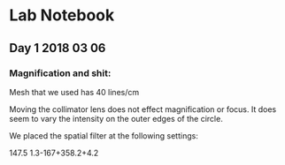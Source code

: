 # Lab Notebook 
## Day 1 2018 03 06
### Magnification and shit:



Mesh that we used has 40 lines/cm

Moving the collimator lens does not effect magnification or focus. It does seem to vary the intensity on the outer edges of the circle. 

We placed the spatial filter at the following settings:

147.5
1.3-167+358.2+4.2

<!--stackedit_data:
eyJoaXN0b3J5IjpbLTEwODUyNDkyMTNdfQ==
-->